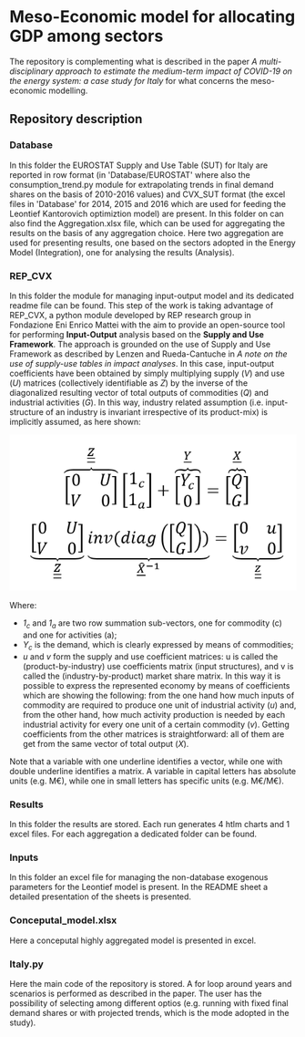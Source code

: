 # Meso-Economic model for allocating GDP among sectors
The repository is complementing what is described in the paper _A multi-disciplinary approach to estimate the medium-term impact of COVID-19 on the energy system: a case study for Italy_ for what concerns the meso-economic modelling.
## Repository description
### Database
In this folder the EUROSTAT Supply and Use Table (SUT) for Italy are reported in row format (in 'Database/EUROSTAT' where also the consumption_trend.py module for extrapolating trends in final demand shares on the basis of 2010-2016 values) and CVX_SUT format (the excel files in 'Database' for 2014, 2015 and 2016 which are used for feeding the Leontief Kantorovich optimiztion model) are present. In this folder on can also find the Aggregation.xlsx file, which can be used for aggregating the results on the basis of any aggregation choice. Here two aggregation are used for presenting results, one based on the sectors adopted in the Energy Model (Integration), one for analysing the results (Analysis).
### REP_CVX 
In this folder the module for managing input-output model and its dedicated readme file can be found. This step of the work is taking advantage of REP_CVX, a python module developed by REP research group in Fondazione Eni Enrico Mattei with the aim to provide an open-source tool for performing **Input-Output** analysis based on the **Supply and Use Framework**. The approach is grounded on the use of Supply and Use Framework as described by Lenzen and Rueda-Cantuche in _A note on the use of supply-use tables in impact analyses_.
In this case, input-output coefficients have been obtained by simply multiplying supply (_V_) and use (_U_) matrices (collectively identifiable as _Z_) by the inverse of the diagonalized resulting vector of total outputs of commodities (_Q_) and industrial activities (_G_). In this way, industry related assumption (i.e. input-structure of an industry is invariant irrespective of its product-mix) is implicitly assumed, as here shown:

![](eq.png)

Where:
*	_1<sub>c</sub>_ and _1<sub>a</sub>_ are two row summation sub-vectors, one for commodity (c) and one for activities (a); 
*	_Y<sub>c</sub>_ is the demand, which is clearly expressed by means of commodities; 
*	_u_ and _v_ form the supply and use coefficient matrices: u is called the (product-by-industry) use coefficients matrix (input structures), and v is called the (industry-by-product) market share matrix. 
In this way it is possible to express the represented economy by means of coefficients which are showing the following: from the one hand how much inputs of commodity are required to produce one unit of industrial activity (_u_) and, from the other hand, how much activity production is needed by each industrial activity for every one unit of a certain commodity (_v_). Getting coefficients from the other matrices is straightforward: all of them are get from the same vector of total output (_X_).

Note that a variable with one underline identifies a vector, while one with double underline identifies a matrix. A variable in capital letters has absolute units (e.g. M€), while one in small letters has specific units (e.g. M€/M€).

### Results
In this folder the results are stored. Each run generates 4 htlm charts and 1 excel files. For each aggregation a dedicated folder can be found.
### Inputs
In this folder an excel file for managing the non-database exogenous parameters for the Leontief model is present. In the README sheet a detailed presentation of the sheets is presented.
### Conceputal_model.xlsx
Here a conceputal highly aggregated model is presented in excel.
### Italy.py
Here the main code of the repository is stored. A for loop around years and scenarios is performed as described in the paper. The user has the possibility of selecting among different optios (e.g. running with fixed final demand shares or with projected trends, which is the mode adopted in the study).
